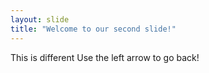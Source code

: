 ```yaml
---
layout: slide
title: "Welcome to our second slide!"
---
```

This is different
Use the left arrow to go back!
